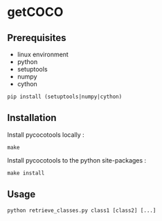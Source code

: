 # getCOCO

## Prerequisites

* linux environment
* python
* setuptools
* numpy
* cython

```
pip install (setuptools|numpy|cython)
```

## Installation

Install pycocotools locally :

```
make
```
 Install pycocotools to the python site-packages :
 
 ```
 make install
 ```
 
 ## Usage
 
 ```
 python retrieve_classes.py class1 [class2] [...]
 ```
